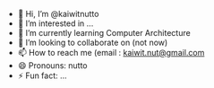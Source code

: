 - 👋 Hi, I’m @kaiwitnutto
- 👀 I’m interested in ...
- 🌱 I’m currently learning Computer Architecture
- 💞️ I’m looking to collaborate on (not now)
- 📫 How to reach me (email : kaiwit.nut@gmail.com
- 😄 Pronouns: nutto
- ⚡ Fun fact: ...

<!---
kaiwitnutto/kaiwitnutto is a ✨ special ✨ repository because its `README.md` (this file) appears on your GitHub profile.
You can click the Preview link to take a look at your changes.
--->
